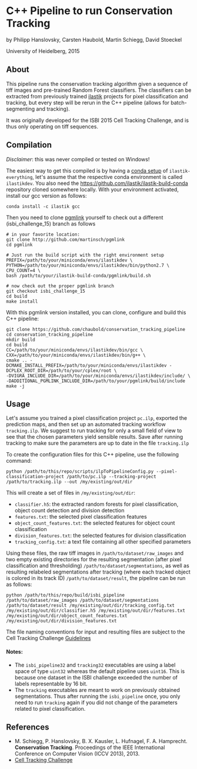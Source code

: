 # C++ Pipeline to run Conservation Tracking

by Philipp Hanslovsky, Carsten Haubold, Martin Schiegg, David Stoeckel

University of Heidelberg, 2015

## About

This pipeline runs the conservation tracking algorithm given a sequence of tiff images and pre-trained Random Forest classifiers.
The classifiers can be extracted from previously trained [ilastik](http://ilastik.org) projects for pixel classification and tracking,
but every step will be rerun in the C++ pipeline (allows for batch-segmenting and tracking).

It was originally developed for the ISBI 2015 Cell Tracking Challenge, and is thus only operating on tiff sequences.

## Compilation

*Disclaimer*: this was never compiled or tested on Windows!

The easiest way to get this compiled is by having a [conda setup](https://github.com/ilastik/ilastik-build-conda) of `ilastik-everything`, let's assume that the respective conda environment is called `ilastikdev`. You also need the https://github.com/ilastik/ilastik-build-conda repository cloned somewhere locally. With your environment activated, install our gcc version as follows:

```
conda install -c ilastik gcc
```

Then you need to clone [pgmlink](https://github.com/martinsch/pgmlink) yourself to check out a different (isbi_challenge_15) branch as follows
```
# in your favorite location:
git clone http://github.com/martinsch/pgmlink
cd pgmlink

# Just run the build script with the right environment setup
PREFIX=/path/to/your/miniconda/envs/ilastikdev \
PYTHON=/path/to/your/miniconda/envs/ilastikdev/bin/python2.7 \
CPU_COUNT=4 \
bash /path/to/your/ilastik-build-conda/pgmlink/build.sh

# now check out the proper pgmlink branch
git checkout isbi_challenge_15
cd build
make install
```

With this pgmlink version installed, you can clone, configure and build this C++ pipeline:
```
git clone https://github.com/chaubold/conservation_tracking_pipeline
cd conservation_tracking_pipeline
mkdir build
cd build
CC=/path/to/your/miniconda/envs/ilastikdev/bin/gcc \
CXX=/path/to/your/miniconda/envs/ilastikdev/bin/g++ \
cmake .. -DCMAKE_INSTALL_PREFIX=/path/to/your/miniconda/envs/ilastikdev -DCPLEX_ROOT_DIR=/path/to/your/cplex/root \
-DVIGRA_INCLUDE_DIR=/path/to/your/miniconda/envs/ilastikdev/include/ \ -DADDITIONAL_PGMLINK_INCLUDE_DIR=/path/to/your/pgmlink/build/include
make -j
```

## Usage

Let's assume you trained a pixel classification project `pc.ilp`, 
exported the prediction maps, and then set up an automated tracking workflow `tracking.ilp`. 
We suggest to run tracking for only a small field of view to see that the chosen parameters yield sensible results.
Save after running tracking to make sure the parameters are up to date in the file `tracking.ilp`

To create the configuration files for this C++ pipeline, use the following command:
```
python /path/to/this/repo/scripts/ilpToPipelineConfig.py --pixel-classification-project /path/to/pc.ilp --tracking-project /path/to/tracking.ilp --out /my/existing/out/dir
```

This will create a set of files in `/my/existing/out/dir`:
* `classifier.h5`: the extracted random forests for pixel classification, object count detection and division detection
* `features.txt`: the selected pixel classification features
* `object_count_features.txt`: the selected features for object count classification
* `division_features.txt`: the selected features for division classification
* `tracking_config.txt`: a text file containing all other specified parameters

Using these files, the raw tiff images in `/path/to/dataset/raw_images` and two empty existing directories for the resulting segmentation (after pixel classification and thresholding) `/path/to/dataset/segmentations`, as well as resulting relabeled segmentations after tracking (where each tracked object is colored in its track ID) `/path/to/dataset/result`, the pipeline can be run as follows:

```
python /path/to/this/repo/build/isbi_pipeline /path/to/dataset/raw_images /path/to/dataset/segmentations /path/to/dataset/result /my/existing/out/dir/tracking_config.txt /my/existing/out/dir/classifier.h5 /my/existing/out/dir/features.txt /my/existing/out/dir/object_count_features.txt /my/existing/out/dir/division_features.txt
```

The file naming conventions for input and resulting files are subject to the Cell Tracking Challenge [Guidelines](http://ctc2015.gryf.fi.muni.cz/Public/Documents/Naming%20and%20file%20content%20conventions.pdf)

#### Notes:
* The `isbi_pipeline32` and `tracking32` executables are using a label space of type `uint32` whereas the default pipeline uses `uint16`. This is because one dataset in the ISBI challenge exceeded the number of labels representable by 16 bit.
* The `tracking` executables are meant to work on previously obtained segmentations. Thus after running the `isbi_pipeline` once, you only need to run `tracking` again if you did not change of the parameters related to pixel classification.

## References

* M. Schiegg, P. Hanslovsky, B. X. Kausler, L. Hufnagel, F. A. Hamprecht. **Conservation Tracking**. Proceedings of the IEEE International Conference on Computer Vision (ICCV 2013), 2013.
* [Cell Tracking Challenge](http://www.codesolorzano.com/celltrackingchallenge/Cell_Tracking_Challenge/)
